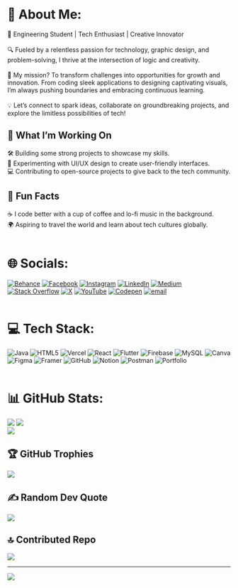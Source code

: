 # 💫 About Me:
🌟 Engineering Student | Tech Enthusiast | Creative Innovator<br><br>🔍 Fueled by a relentless passion for technology, graphic design, and problem-solving, I thrive at the intersection of logic and creativity.<br><br>🚀 My mission? To transform challenges into opportunities for growth and innovation. From coding sleek applications to designing captivating visuals, I’m always pushing boundaries and embracing continuous learning.<br><br>💡 Let’s connect to spark ideas, collaborate on groundbreaking projects, and explore the limitless possibilities of tech!<br> 
  
## 🌟 What I’m Working On
🛠 Building some strong projects to showcase my skills.<br>
🎨 Experimenting with UI/UX design to create user-friendly interfaces.<br>
💻 Contributing to open-source projects to give back to the tech community.<br>
 
## 🎯 Fun Facts
☕ I code better with a cup of coffee and lo-fi music in the background.<br>
🌍 Aspiring to travel the world and learn about tech cultures globally.<br><br>

# 🌐 Socials:
[![Behance](https://img.shields.io/badge/Behance-1769ff?logo=behance&logoColor=white)](https://behance.net/karanyede_) [![Facebook](https://img.shields.io/badge/Facebook-%231877F2.svg?logo=Facebook&logoColor=white)](https://facebook.com/krnyede) [![Instagram](https://img.shields.io/badge/Instagram-%23E4405F.svg?logo=Instagram&logoColor=white)](https://instagram.com/karanyede_) [![LinkedIn](https://img.shields.io/badge/LinkedIn-%230077B5.svg?logo=linkedin&logoColor=white)](https://linkedin.com/in/karanyede) [![Medium](https://img.shields.io/badge/Medium-12100E?logo=medium&logoColor=white)](https://medium.com/@karanyede) [![Stack Overflow](https://img.shields.io/badge/-Stackoverflow-FE7A16?logo=stack-overflow&logoColor=white)](https://stackoverflow.com/users/30441170) [![X](https://img.shields.io/badge/X-black.svg?logo=X&logoColor=white)](https://x.com/krnyede) [![YouTube](https://img.shields.io/badge/YouTube-%23FF0000.svg?logo=YouTube&logoColor=white)](https://youtube.com/@KARAN_YEDE) [![Codepen](https://img.shields.io/badge/Codepen-000000?logo=codepen&logoColor=white)](https://codepen.io/karanyede) [![email](https://img.shields.io/badge/Email-D14836?logo=gmail&logoColor=white)](mailto:karanyyede@gmail.com) <br><br>

# 💻 Tech Stack:
![Java](https://img.shields.io/badge/java-%23ED8B00.svg?style=flat&logo=openjdk&logoColor=white) ![HTML5](https://img.shields.io/badge/html5-%23E34F26.svg?style=flat&logo=html5&logoColor=white) ![Vercel](https://img.shields.io/badge/vercel-%23000000.svg?style=flat&logo=vercel&logoColor=white) ![React](https://img.shields.io/badge/react-%2320232a.svg?style=flat&logo=react&logoColor=%2361DAFB) ![Flutter](https://img.shields.io/badge/Flutter-%2302569B.svg?style=flat&logo=Flutter&logoColor=white) ![Firebase](https://img.shields.io/badge/firebase-a08021?style=flat&logo=firebase&logoColor=ffcd34) ![MySQL](https://img.shields.io/badge/mysql-4479A1.svg?style=flat&logo=mysql&logoColor=white) ![Canva](https://img.shields.io/badge/Canva-%2300C4CC.svg?style=flat&logo=Canva&logoColor=white) ![Figma](https://img.shields.io/badge/figma-%23F24E1E.svg?style=flat&logo=figma&logoColor=white) ![Framer](https://img.shields.io/badge/Framer-black?style=flat&logo=framer&logoColor=blue) ![GitHub](https://img.shields.io/badge/github-%23121011.svg?style=flat&logo=github&logoColor=white) ![Notion](https://img.shields.io/badge/Notion-%23000000.svg?style=flat&logo=notion&logoColor=white) ![Postman](https://img.shields.io/badge/Postman-FF6C37?style=flat&logo=postman&logoColor=white) ![Portfolio](https://img.shields.io/badge/Portfolio-%23000000.svg?style=flat&logo=firefox&logoColor=#FF7139)<br><br>

# 📊 GitHub Stats:
![](https://nirzak-streak-stats.vercel.app/?user=karanyede&theme=chartreuse-dark&hide_border=false)
![](https://github-readme-stats.vercel.app/api?username=karanyede&theme=chartreuse-dark&hide_border=false&include_all_commits=true&count_private=true)<br/>
![](https://github-readme-stats.vercel.app/api/top-langs/?username=karanyede&theme=chartreuse-dark&hide_border=false&include_all_commits=true&count_private=true)<br>

## 🏆 GitHub Trophies
![](https://github-profile-trophy.vercel.app/?username=karanyede&theme=flag-india&no-frame=false&no-bg=true&margin-w=4)

###  
## ✍ Random Dev Quote
![](https://quotes-github-readme.vercel.app/api?type=vetical&theme=dark)

## 🔝 Contributed Repo
![](https://github-contributor-stats.vercel.app/api?username=karanyede&limit=5&theme=dark&combine_all_yearly_contributions=true)

---
[![](https://visitcount.itsvg.in/api?id=karanyede&icon=2&color=3)](https://visitcount.itsvg.in)

<!-- Proudly created with GPRM ( https://gprm.itsvg.in ) -->
